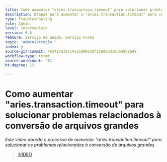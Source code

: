 ```yaml
---
title: Como aumentar "aries.transaction.timeout" para solucionar problemas relacionados à conversão de arquivos grandes
description: Etapas para aumentar o "aries.transaction.timeout" para conversão de arquivos grandes
type: Troubleshooting
role: Admin
level: Intermediate
version: 6.5
feature: Serviço de Saída, Serviço Forms
topic: 'Administração '
index: y
source-git-commit: 462417d384c4aa5d99110f1b8dadd165ea9b2a49
workflow-type: tm+mt
source-wordcount: '61'
ht-degree: 1%

---
```



# Como aumentar &quot;aries.transaction.timeout&quot; para solucionar problemas relacionados à conversão de arquivos grandes

*Este vídeo aborda o processo de aumentar &quot;aries.transaction.timeout&quot; para solucionar os problemas relacionados à conversão de arquivos grandes.*

>[!VIDEO](https://video.tv.adobe.com/v/335502?quality=9&learn=on)
